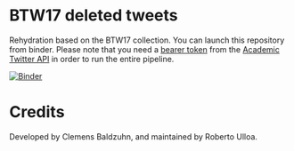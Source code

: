 # BTW17 deleted tweets

Rehydration based on the BTW17 collection. You can launch this repository from binder. Please note that you need a [bearer token](https://developer.twitter.com/en/docs/authentication/oauth-2-0/bearer-tokens) from the [Academic Twitter API](https://developer.twitter.com/en/products/twitter-api/academic-research) in order to run the entire pipeline.


[![Binder](https://mybinder.org/badge_logo.svg)](https://mybinder.org/v2/gh/gesiscss/btw17_deleted_tweets/HEAD)


# Credits

Developed by Clemens Baldzuhn, and maintained by Roberto Ulloa.

